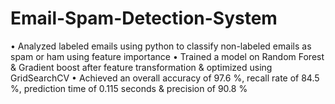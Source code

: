 # Email-Spam-Detection-System
•	Analyzed labeled emails using python to classify non-labeled emails as spam or ham using feature importance
•	Trained a model on Random Forest & Gradient boost after feature transformation & optimized using GridSearchCV
•	Achieved an overall accuracy of 97.6 %, recall rate of 84.5 %, prediction time of 0.115 seconds & precision of 90.8 %

